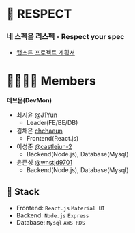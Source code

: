 # 👊 RESPECT
### 네 스펙을 리스펙 - Respect your spec
- [캡스톤 프로젝트 계획서](./.github/report.pdf)

# 👨‍👩‍👧‍👦 Members
**데브몬(DevMon)**
- 최지윤 [@J1Yun](https://github.com/J1Yun)
  - Leader(FE/BE/DB)
- 김채은 [chchaeun](https://github.com/chchaeun)
  - Frontend(React.js)
- 이성준 [@castlejun-2](https://github.com/castlejun-2)
  - Backend(Node.js), Database(Mysql)
- 윤준성 [@wnstjd9701](https://github.com/wnstjd9701)
  - Backend(Node.js), Database(Mysql)

## 🔧 Stack
- Frontend: `React.js` `Material UI`
- Backend: `Node.js` `Express`
- Database: `Mysql` `AWS RDS`
